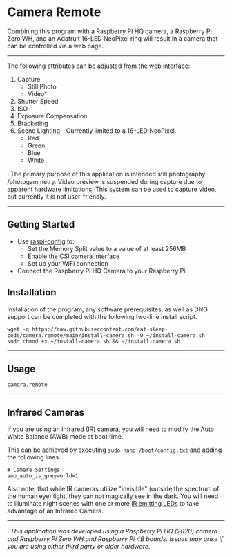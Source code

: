 # Camera Remote

Combining this program with a Raspberry Pi HQ camera, a Raspberry Pi Zero WH, and an Adafruit 16-LED NeoPixel ring will result in a camera that can be controlled via a web page.

---

The following attributes can be adjusted from the web interface:

1) Capture
     * Still Photo
     * Video*
1) Shutter Speed
1) ISO
1) Exposure Compensation
1) Bracketing
1) Scene Lighting - Currently limited to a 16-LED NeoPixel.
     * Red
     * Green
     * Blue
     * White 
   

:information_source:  The primary purpose of this application is intended still photography /photogammetry.  Video preview is suspended during capture due to apparent hardware limitations.   This system can be used to capture video, but currently it is not user-friendly.  

---
## Getting Started

- Use [raspi-config](https://www.raspberrypi.org/documentation/configuration/raspi-config.md) to:
  - Set the Memory Split value to a value of at least 256MB
  - Enable the CSI camera interface
  - Set up your WiFi connection
- Connect the Raspberry Pi HQ Camera to your Raspberry Pi


## Installation

Installation of the program, any software prerequisites, as well as DNG support can be completed with the following two-line install script.

```
wget -q https://raw.githubusercontent.com/eat-sleep-code/camera.remote/main/install-camera.sh -O ~/install-camera.sh
sudo chmod +x ~/install-camera.sh && ~/install-camera.sh
```

---

## Usage
```
camera.remote
```

---

## Infrared Cameras
If you are using an infrared (IR) camera, you will need to modify the Auto White Balance (AWB) mode at boot time.

This can be achieved by executing `sudo nano /boot/config.txt` and adding the following lines.

```
# Camera Settings 
awb_auto_is_greyworld=1
```

Also note, that while IR cameras utilize "invisible" (outside the spectrum of the human eye) light, they can not magically see in the dark.   You will need to illuminate night scenes with one or more [IR emitting LEDs](https://www.adafruit.com/product/387) to take advantage of an Infrared Camera.

---

:information_source: *This application was developed using a Raspberry Pi HQ (2020) camera and Raspberry Pi Zero WH and Raspberry Pi 4B boards.   Issues may arise if you are using either third party or older hardware.*

